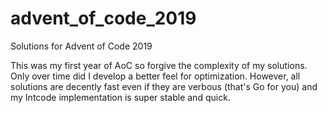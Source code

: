 # advent_of_code_2019
Solutions for Advent of Code 2019

This was my first year of AoC so forgive the complexity of my solutions. Only over time did I develop a better feel for optimization.
However, all solutions are decently fast even if they are verbous (that's Go for you) and my Intcode implementation is super stable and quick.
